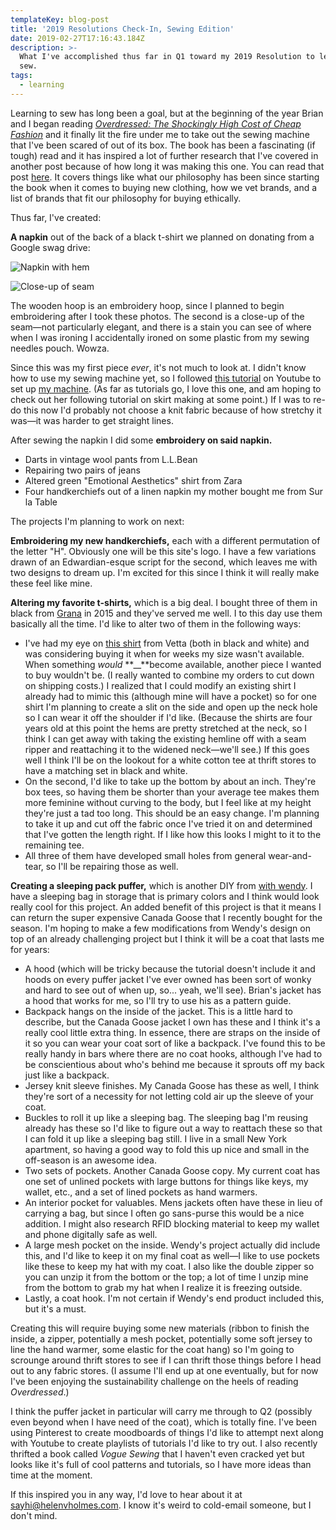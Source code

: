 ```yaml
---
templateKey: blog-post
title: '2019 Resolutions Check-In, Sewing Edition'
date: 2019-02-27T17:16:43.184Z
description: >-
  What I've accomplished thus far in Q1 toward my 2019 Resolution to learn to
  sew.
tags:
  - learning
---
```

Learning to sew has long been a goal, but at the beginning of the year Brian and I began reading [_Overdressed: The Shockingly High Cost of Cheap Fashion_](https://www.goodreads.com/book/show/11797414-overdressed) and it finally lit the fire under me to take out the sewing machine that I've been scared of out of its box. The book has been a fascinating (if tough) read and it has inspired a lot of further research that I've covered in another post because of how long it was making this one. You can read that post [here](#here). It covers things like what our philosophy has been since starting the book when it comes to buying new clothing, how we vet brands, and a list of brands that fit our philosophy for buying ethically.

Thus far, I've created:

**A napkin** out of the back of a black t-shirt we planned on donating from a Google swag drive:

![Napkin with hem](/img/img_4502.jpg)

![Close-up of seam](/img/img_4503.jpg)

The wooden hoop is an embroidery hoop, since I planned to begin embroidering after I took these photos. The second is a close-up of the seam—not particularly elegant, and there is a stain you can see of where when I was ironing I accidentally ironed on some plastic from my sewing needles pouch. Wowza.

Since this was my first piece _ever_, it's not much to look at. I didn't know how to use my sewing machine yet, so I followed [this tutorial](https://youtu.be/rnTwT-ifLkU) on Youtube to set up [my machine](https://www.amazon.com/gp/product/B00VV4ZWBQ/ref=oh_aui_search_asin_title?ie=UTF8&psc=1). (As far as tutorials go, I love this one, and am hoping to check out her following tutorial on skirt making at some point.) If I was to re-do this now I'd probably not choose a knit fabric because of how stretchy it was—it was harder to get straight lines.

After sewing the napkin I did some **embroidery on said napkin.** 

* Darts in vintage wool pants from L.L.Bean
* Repairing two pairs of jeans
* Altered green "Emotional Aesthetics" shirt from Zara
* Four handkerchiefs out of a linen napkin my mother bought me from Sur la Table

The projects I'm planning to work on next:

**Embroidering my new handkerchiefs,** each with a different permutation of the letter "H". Obviously one will be this site's logo. I have a few variations drawn of an Edwardian-esque script for the second, which leaves me with two designs to dream up. I'm excited for this since I think it will really make these feel like mine.

**Altering my favorite t-shirts,** which is a big deal. I bought three of them in black from [Grana](https://www.grana.com/) in 2015 and they've served me well. I to this day use them basically all the time. I'd like to alter two of them in the following ways:

* I've had my eye on [this shirt](https://www.vettacapsule.com/collections/tops/products/the-convertible-tee?variant=8985870925860) from Vetta (both in black and white) and was considering buying it when for weeks my size wasn't available. When something _would_ **__**become available, another piece I wanted to buy wouldn't be. (I really wanted to combine my orders to cut down on shipping costs.) I realized that I could modify an existing shirt I already had to mimic this (although mine will have a pocket) so for one shirt I'm planning to create a slit on the side and open up the neck hole so I can wear it off the shoulder if I'd like. (Because the shirts are four years old at this point the hems are pretty stretched at the neck, so I think I can get away with taking the existing hemline off with a seam ripper and reattaching it to the widened neck—we'll see.) If this goes well I think I'll be on the lookout for a white cotton tee at thrift stores to have a matching set in black and white.
* On the second, I'd like to take up the bottom by about an inch. They're box tees, so having them be shorter than your average tee makes them more feminine without curving to the body, but I feel like at my height they're just a tad too long. This should be an easy change. I'm planning to take it up and cut off the fabric once I've tried it on and determined that I've gotten the length right. If I like how this looks I might to it to the remaining tee.
* All three of them have developed small holes from general wear-and-tear, so I'll be repairing those as well.

**Creating a sleeping pack puffer,** which is another DIY from [with wendy](https://www.youtube.com/user/withwendy). I have a sleeping bag in storage that is primary colors and I think would look really cool for this project. An added benefit of this project is that it means I can return the super expensive Canada Goose that I recently bought for the season. I'm hoping to make a few modifications from Wendy's design on top of an already challenging project but I think it will be a coat that lasts me for years:

* A hood (which will be tricky because the tutorial doesn't include it and hoods on every puffer jacket I've ever owned has been sort of wonky and hard to see out of when up, so... yeah, we'll see). Brian's jacket has a hood that works for me, so I'll try to use his as a pattern guide.
* Backpack hangs on the inside of the jacket. This is a little hard to describe, but the Canada Goose jacket I own has these and I think it's a really cool little extra thing. In essence, there are straps on the inside of it so you can wear your coat sort of like a backpack. I've found this to be really handy in bars where there are no coat hooks, although I've had to be conscientious about who's behind me because it sprouts off my back just like a backpack. 
* Jersey knit sleeve finishes. My Canada Goose has these as well, I think they're sort of a necessity for not letting cold air up the sleeve of your coat.
* Buckles to roll it up like a sleeping bag. The sleeping bag I'm reusing already has these so I'd like to figure out a way to reattach these so that I can fold it up like a sleeping bag still. I live in a small New York apartment, so having a good way to fold this up nice and small in the off-season is an awesome idea.
* Two sets of pockets. Another Canada Goose copy. My current coat has one set of unlined pockets with large buttons for things like keys, my wallet, etc., and a set of lined pockets as hand warmers. 
* An interior pocket for valuables. Mens jackets often have these in lieu of carrying a bag, but since I often go sans-purse this would be a nice addition. I might also research RFID blocking material to keep my wallet and phone digitally safe as well.
* A large mesh pocket on the inside. Wendy's project actually did include this, and I'd like to keep it on my final coat as well—I like to use pockets like these to keep my hat with my coat. I also like the double zipper so you can unzip it from the bottom or the top; a lot of time I unzip mine from the bottom to grab my hat when I realize it is freezing outside.
* Lastly, a coat hook. I'm not certain if Wendy's end product included this, but it's a must. 

Creating this will require buying some new materials (ribbon to finish the inside, a zipper, potentially a mesh pocket, potentially some soft jersey to line the hand warmer, some elastic for the coat hang) so I'm going to scrounge around thrift stores to see if I can thrift those things before I head out to any fabric stores. (I assume I'll end up at one eventually, but for now I've been enjoying the sustainability challenge on the heels of reading _Overdressed_.) 

I think the puffer jacket in particular will carry me through to Q2 (possibly even beyond when I have need of the coat), which is totally fine. I've been using Pinterest to create moodboards of things I'd like to attempt next along with Youtube to create playlists of tutorials I'd like to try out. I also recently thrifted a book called _Vogue Sewing_ that I haven't even cracked yet but looks like it's full of cool patterns and tutorials, so I have more ideas than time at the moment.

If this inspired you in any way, I'd love to hear about it at sayhi@helenvholmes.com. I know it's weird to cold-email someone, but I don't mind.
